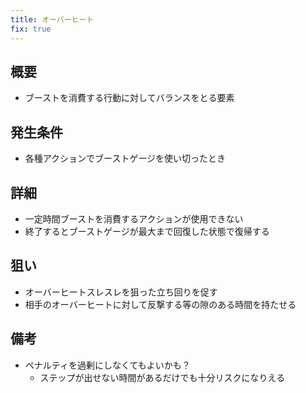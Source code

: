 ```yaml
---
title: オーバーヒート
fix: true
---
```


## 概要
* ブーストを消費する行動に対してバランスをとる要素

## 発生条件
* 各種アクションでブーストゲージを使い切ったとき

## 詳細
* 一定時間ブーストを消費するアクションが使用できない
* 終了するとブーストゲージが最大まで回復した状態で復帰する

## 狙い
* オーバーヒートスレスレを狙った立ち回りを促す
* 相手のオーバーヒートに対して反撃する等の隙のある時間を持たせる

## 備考
* ペナルティを過剰にしなくてもよいかも？
    * ステップが出せない時間があるだけでも十分リスクになりえる